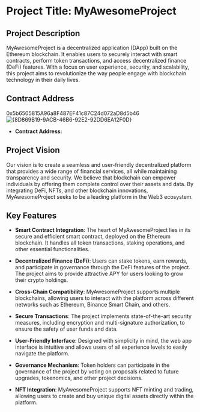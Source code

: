 # Project Title: MyAwesomeProject

## Project Description

MyAwesomeProject is a decentralized application (DApp) built on the Ethereum blockchain. It enables users to securely interact with smart contracts, perform token transactions, and access decentralized finance (DeFi) features. With a focus on user experience, security, and scalability, this project aims to revolutionize the way people engage with blockchain technology in their daily lives.

## Contract Address
0x5b6505815A96a8F487EF41c87C24d072aD8d5b46
![{8D869B19-9ACB-46B6-92E2-92DD6EA12F0D}](https://github.com/user-attachments/assets/3e24e620-a223-47dd-b4a1-b6d09a351376)



- **Contract Address:** 

## Project Vision

Our vision is to create a seamless and user-friendly decentralized platform that provides a wide range of financial services, all while maintaining transparency and security. We believe that blockchain can empower individuals by offering them complete control over their assets and data. By integrating DeFi, NFTs, and other blockchain innovations, MyAwesomeProject seeks to be a leading platform in the Web3 ecosystem.

## Key Features

- **Smart Contract Integration**: The heart of MyAwesomeProject lies in its secure and efficient smart contract, deployed on the Ethereum blockchain. It handles all token transactions, staking operations, and other essential functionalities.

- **Decentralized Finance (DeFi)**: Users can stake tokens, earn rewards, and participate in governance through the DeFi features of the project. The project aims to provide attractive APY for users looking to grow their crypto holdings.

- **Cross-Chain Compatibility**: MyAwesomeProject supports multiple blockchains, allowing users to interact with the platform across different networks such as Ethereum, Binance Smart Chain, and others.

- **Secure Transactions**: The project implements state-of-the-art security measures, including encryption and multi-signature authorization, to ensure the safety of user funds and data.

- **User-Friendly Interface**: Designed with simplicity in mind, the web app interface is intuitive and allows users of all experience levels to easily navigate the platform.

- **Governance Mechanism**: Token holders can participate in the governance of the project by voting on proposals related to future upgrades, tokenomics, and other project decisions.

- **NFT Integration**: MyAwesomeProject supports NFT minting and trading, allowing users to create and buy unique digital assets directly within the platform.

